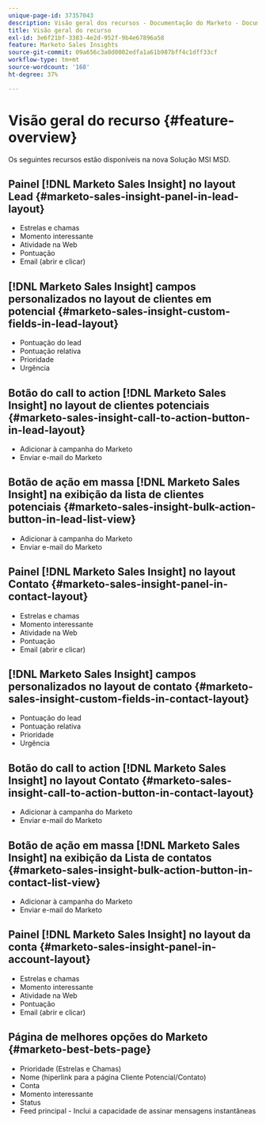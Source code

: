 ```yaml
---
unique-page-id: 37357043
description: Visão geral dos recursos - Documentação do Marketo - Documentação do produto
title: Visão geral do recurso
exl-id: 3e6f21bf-3383-4e2d-952f-9b4e67896a58
feature: Marketo Sales Insights
source-git-commit: 09a656c3a0d0002edfa1a61b987bff4c1dff33cf
workflow-type: tm+mt
source-wordcount: '168'
ht-degree: 37%

---
```


# Visão geral do recurso {#feature-overview}

Os seguintes recursos estão disponíveis na nova Solução MSI MSD.

## Painel [!DNL Marketo Sales Insight] no layout Lead  {#marketo-sales-insight-panel-in-lead-layout}

* Estrelas e chamas
* Momento interessante
* Atividade na Web
* Pontuação
* Email (abrir e clicar)

## [!DNL Marketo Sales Insight] campos personalizados no layout de clientes em potencial  {#marketo-sales-insight-custom-fields-in-lead-layout}

* Pontuação do lead
* Pontuação relativa
* Prioridade
* Urgência

## Botão do call to action [!DNL Marketo Sales Insight] no layout de clientes potenciais  {#marketo-sales-insight-call-to-action-button-in-lead-layout}

* Adicionar à campanha do Marketo
* Enviar e-mail do Marketo

## Botão de ação em massa [!DNL Marketo Sales Insight] na exibição da lista de clientes potenciais  {#marketo-sales-insight-bulk-action-button-in-lead-list-view}

* Adicionar à campanha do Marketo
* Enviar e-mail do Marketo

## Painel [!DNL Marketo Sales Insight] no layout Contato  {#marketo-sales-insight-panel-in-contact-layout}

* Estrelas e chamas
* Momento interessante
* Atividade na Web
* Pontuação
* Email (abrir e clicar)

## [!DNL Marketo Sales Insight] campos personalizados no layout de contato  {#marketo-sales-insight-custom-fields-in-contact-layout}

* Pontuação do lead
* Pontuação relativa
* Prioridade
* Urgência

## Botão do call to action [!DNL Marketo Sales Insight] no layout Contato  {#marketo-sales-insight-call-to-action-button-in-contact-layout}

* Adicionar à campanha do Marketo
* Enviar e-mail do Marketo

## Botão de ação em massa [!DNL Marketo Sales Insight] na exibição da Lista de contatos  {#marketo-sales-insight-bulk-action-button-in-contact-list-view}

* Adicionar à campanha do Marketo
* Enviar e-mail do Marketo

## Painel [!DNL Marketo Sales Insight] no layout da conta {#marketo-sales-insight-panel-in-account-layout}

* Estrelas e chamas
* Momento interessante
* Atividade na Web
* Pontuação
* Email (abrir e clicar)

## Página de melhores opções do Marketo {#marketo-best-bets-page}

* Prioridade (Estrelas e Chamas)
* Nome (hiperlink para a página Cliente Potencial/Contato)
* Conta
* Momento interessante
* Status
* Feed principal - Inclui a capacidade de assinar mensagens instantâneas
